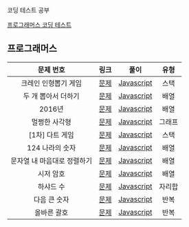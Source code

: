 코딩 테스트 공부

[프로그래머스 코딩 테스트](#프로그래머스)



## 프로그래머스

|          문제 번호          |                             링크                             |                     풀이                      |  유형  |
| :-------------------------: | :----------------------------------------------------------: | :-------------------------------------------: | :----: |
|    크레인 인형뽑기 게임     | [문제](https://programmers.co.kr/learn/courses/30/lessons/64061) | [Javascript](./Programmers/64061/solution.js) |  스택  |
|     두 개 뽑아서 더하기     | [문제](https://programmers.co.kr/learn/courses/30/lessons/68644) | [Javascript](./Programmers/68644/solution.js) |  배열  |
|           2016년            | [문제](https://programmers.co.kr/learn/courses/30/lessons/68644) | [Javascript](./Programmers/68644/solution.js) |  배열  |
|        멀쩡한 사각형        | [문제](https://programmers.co.kr/learn/courses/30/lessons/62048/) | [Javascript](./Programmers/62048/solution.js) | 그래프 |
|       [1차] 다트 게임       | [문제](https://programmers.co.kr/learn/courses/30/lessons/17682) | [Javascript](./Programmers/17682/solution.js) |  스택  |
|       124 나라의 숫자       | [문제](https://programmers.co.kr/learn/courses/30/lessons/12899) | [Javascript](./Programmers/12899/solution.js) |  배열  |
| 문자열 내 마음대로 정렬하기 | [문제](https://programmers.co.kr/learn/courses/30/lessons/12915) | [Javascript](./Programmers/12915/solution.js) |  배열  |
|          시저 암호          | [문제](https://programmers.co.kr/learn/courses/30/lessons/12926) | [Javascript](./Programmers/12926/solution.js) |  배열  |
|          하샤드 수          | [문제](https://programmers.co.kr/learn/courses/30/lessons/12947) | [Javascript](./Programmers/12947/solution.js) | 자리합 |
|        다음 큰 숫자         | [문제](https://programmers.co.kr/learn/courses/30/lessons/12911) | [Javascript](./Programmers/12911/solution.js) |  반복  |
|         올바른 괄호         | [문제](https://programmers.co.kr/learn/courses/30/lessons/12909) | [Javascript](./Programmers/12909/solution.js) |  반복  |

